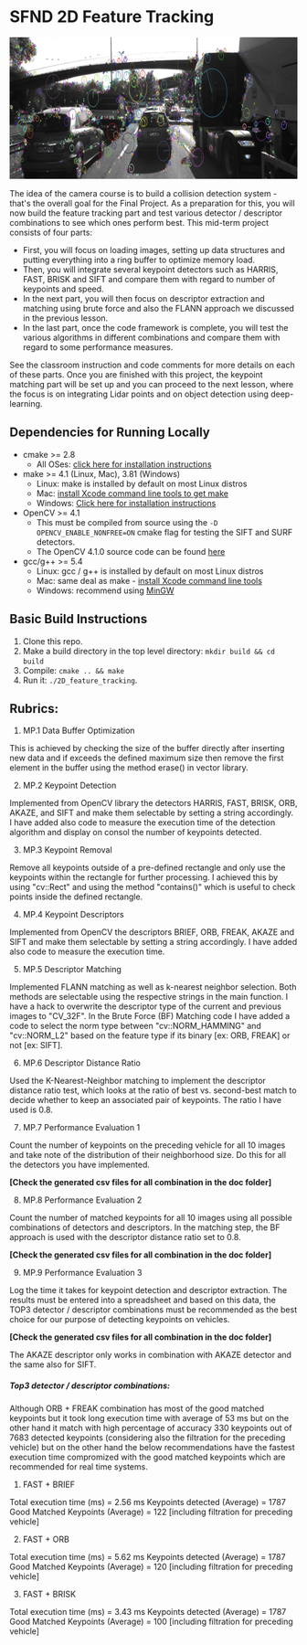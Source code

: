 # SFND 2D Feature Tracking

<img src="images/keypoints.png" width="820" height="248" />

The idea of the camera course is to build a collision detection system - that's the overall goal for the Final Project. As a preparation for this, you will now build the feature tracking part and test various detector / descriptor combinations to see which ones perform best. This mid-term project consists of four parts:

* First, you will focus on loading images, setting up data structures and putting everything into a ring buffer to optimize memory load. 
* Then, you will integrate several keypoint detectors such as HARRIS, FAST, BRISK and SIFT and compare them with regard to number of keypoints and speed. 
* In the next part, you will then focus on descriptor extraction and matching using brute force and also the FLANN approach we discussed in the previous lesson. 
* In the last part, once the code framework is complete, you will test the various algorithms in different combinations and compare them with regard to some performance measures. 

See the classroom instruction and code comments for more details on each of these parts. Once you are finished with this project, the keypoint matching part will be set up and you can proceed to the next lesson, where the focus is on integrating Lidar points and on object detection using deep-learning. 

## Dependencies for Running Locally
* cmake >= 2.8
  * All OSes: [click here for installation instructions](https://cmake.org/install/)
* make >= 4.1 (Linux, Mac), 3.81 (Windows)
  * Linux: make is installed by default on most Linux distros
  * Mac: [install Xcode command line tools to get make](https://developer.apple.com/xcode/features/)
  * Windows: [Click here for installation instructions](http://gnuwin32.sourceforge.net/packages/make.htm)
* OpenCV >= 4.1
  * This must be compiled from source using the `-D OPENCV_ENABLE_NONFREE=ON` cmake flag for testing the SIFT and SURF detectors.
  * The OpenCV 4.1.0 source code can be found [here](https://github.com/opencv/opencv/tree/4.1.0)
* gcc/g++ >= 5.4
  * Linux: gcc / g++ is installed by default on most Linux distros
  * Mac: same deal as make - [install Xcode command line tools](https://developer.apple.com/xcode/features/)
  * Windows: recommend using [MinGW](http://www.mingw.org/)

## Basic Build Instructions

1. Clone this repo.
2. Make a build directory in the top level directory: `mkdir build && cd build`
3. Compile: `cmake .. && make`
4. Run it: `./2D_feature_tracking`.

## Rubrics:
1. MP.1 Data Buffer Optimization

This is achieved by checking the size of the buffer directly after inserting new data and if exceeds the defined maximum size then remove the first element in the buffer using the method erase() in vector library.

2. MP.2 Keypoint Detection

Implemented from OpenCV library the detectors HARRIS, FAST, BRISK, ORB, AKAZE, and SIFT and make them selectable by setting a string accordingly. I have added also code to measure the execution time of the detection algorithm and display on consol the number of keypoints detected.

3. MP.3 Keypoint Removal

Remove all keypoints outside of a pre-defined rectangle and only use the keypoints within the rectangle for further processing. I achieved this by using "cv::Rect" and using the method "contains()" which is useful to check points inside the defined rectangle.

4. MP.4 Keypoint Descriptors

Implemented from OpenCV the descriptors BRIEF, ORB, FREAK, AKAZE and SIFT and make them selectable by setting a string accordingly. I have added also code to measure the execution time.

5. MP.5 Descriptor Matching

Implemented FLANN matching as well as k-nearest neighbor selection. Both methods are selectable using the respective strings in the main function. I have a hack to overwrite the descriptor type of the current and previous images to "CV_32F".
In the Brute Force (BF) Matching code I have added a code to select the norm type between "cv::NORM_HAMMING" and "cv::NORM_L2" based on the feature type if its binary [ex: ORB, FREAK] or not [ex: SIFT].

6. MP.6 Descriptor Distance Ratio

Used the K-Nearest-Neighbor matching to implement the descriptor distance ratio test, which looks at the ratio of best vs. second-best match to decide whether to keep an associated pair of keypoints. The ratio I have used is 0.8.

7. MP.7 Performance Evaluation 1

Count the number of keypoints on the preceding vehicle for all 10 images and take note of the distribution of their neighborhood size. Do this for all the detectors you have implemented.

**[Check the generated csv files for all combination in the doc folder]**

8. MP.8 Performance Evaluation 2

Count the number of matched keypoints for all 10 images using all possible combinations of detectors and descriptors. In the matching step, the BF approach is used with the descriptor distance ratio set to 0.8.

**[Check the generated csv files for all combination in the doc folder]**

9.  MP.9 Performance Evaluation 3

Log the time it takes for keypoint detection and descriptor extraction. The results must be entered into a spreadsheet and based on this data, the TOP3 detector / descriptor combinations must be recommended as the best choice for our purpose of detecting keypoints on vehicles.

**[Check the generated csv files for all combination in the doc folder]**

The AKAZE descriptor only works in combination with AKAZE detector and the same also for SIFT.

##### Top3 detector / descriptor combinations:
Although ORB + FREAK combination has most of the good matched keypoints but it took long execution time with average of 53 ms but on the other hand it match with high percentage of accuracy 330 keypoints out of 7683 detected keypoints (considering also the filtration for the preceding vehicle) but on the other hand the below recommendations have the fastest execution time compromized with the good matched keypoints which are recommended for real time systems.

1. FAST + BRIEF

Total execution time (ms) = 2.56 ms
Keypoints detected (Average) = 1787
Good Matched Keypoints (Average) = 122 [including filtration for preceding vehicle]

2. FAST + ORB

Total execution time (ms) = 5.62 ms
Keypoints detected (Average) = 1787
Good Matched Keypoints (Average) = 120 [including filtration for preceding vehicle]

3. FAST + BRISK

Total execution time (ms) = 3.43 ms
Keypoints detected (Average) = 1787
Good Matched Keypoints (Average) = 100 [including filtration for preceding vehicle]
